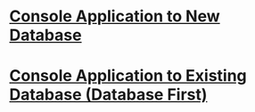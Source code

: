 # [Console Application to New Database](new-db.md)
# [Console Application to Existing Database (Database First)](existing-db.md)
